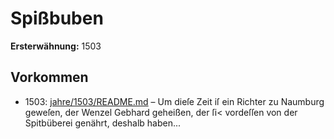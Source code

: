 # Spißbuben

**Ersterwähnung:** 1503

## Vorkommen
- 1503: [jahre/1503/README.md](../jahre/1503/README.md) – Um dieſe Zeit iſ ein Richter zu Naumburg geweſen,
der Wenzel Gebhard geheißen, der ſi< vordeſſen von der
Spitbüberei genährt, deshalb haben...
